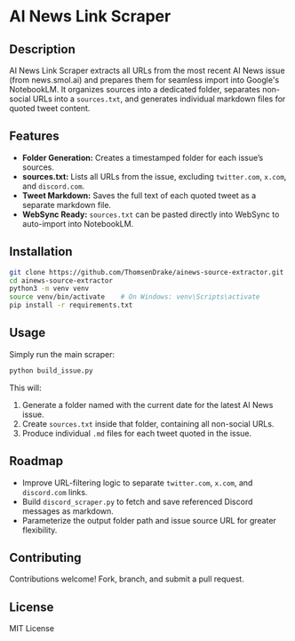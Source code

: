 # AI News Link Scraper

## Description
AI News Link Scraper extracts all URLs from the most recent AI News issue (from news.smol.ai) and prepares them for seamless import into Google's NotebookLM. It organizes sources into a dedicated folder, separates non-social URLs into a `sources.txt`, and generates individual markdown files for quoted tweet content.

## Features
* **Folder Generation:** Creates a timestamped folder for each issue’s sources.
* **sources.txt:** Lists all URLs from the issue, excluding `twitter.com`, `x.com`, and `discord.com`.
* **Tweet Markdown:** Saves the full text of each quoted tweet as a separate markdown file.
* **WebSync Ready:** `sources.txt` can be pasted directly into WebSync to auto-import into NotebookLM.

## Installation
```bash
git clone https://github.com/ThomsenDrake/ainews-source-extractor.git
cd ainews-source-extractor
python3 -m venv venv
source venv/bin/activate    # On Windows: venv\Scripts\activate
pip install -r requirements.txt
```

## Usage
Simply run the main scraper:
```bash
python build_issue.py
```
This will:
1. Generate a folder named with the current date for the latest AI News issue.
2. Create `sources.txt` inside that folder, containing all non-social URLs.
3. Produce individual `.md` files for each tweet quoted in the issue.

## Roadmap
* Improve URL-filtering logic to separate `twitter.com`, `x.com`, and `discord.com` links.
* Build `discord_scraper.py` to fetch and save referenced Discord messages as markdown.
* Parameterize the output folder path and issue source URL for greater flexibility.

## Contributing
Contributions welcome! Fork, branch, and submit a pull request.

## License
MIT License